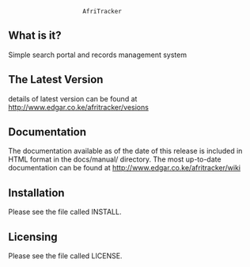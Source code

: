                          AfriTracker

  What is it?
  -----------
  Simple search portal and records management system

  The Latest Version
  ------------------
details of latest version can be found at
http://www.edgar.co.ke/afritracker/vesions

 
  Documentation
  -------------

  The documentation available as of the date of this release is
  included in HTML format in the docs/manual/ directory.  The most
  up-to-date documentation can be found at
  http://www.edgar.co.ke/afritracker/wiki

  Installation
  ------------

  Please see the file called INSTALL.  

  Licensing
  ---------

  Please see the file called LICENSE.

